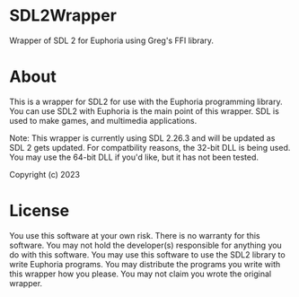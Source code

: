 # SDL2Wrapper
Wrapper of SDL 2 for Euphoria using Greg's FFI library.

# About
This is a wrapper for SDL2 for use with the Euphoria programming library. You can use SDL2 with Euphoria is the main point of this wrapper. SDL is used to make games, and multimedia applications. 

Note: This wrapper is currently using SDL 2.26.3 and will be updated as SDL 2 gets updated. For compatbility reasons, the 32-bit DLL is being used. You may use the 64-bit DLL if you'd like, but it has not been tested. 

Copyright (c) 2023

# License
You use this software at your own risk. There is no warranty for this software. You may not hold the developer(s) responsible for anything you do with
this software. You may use this software to use the SDL2 library to write Euphoria programs. You may distribute the programs you write with this wrapper
how you please. You may not claim you wrote the original wrapper. 
